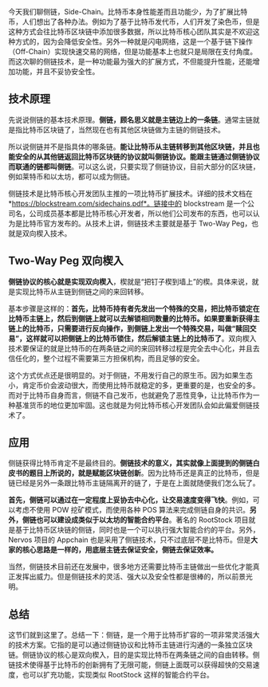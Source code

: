 今天我们聊侧链，Side-Chain。比特币本身性能差而且功能少，为了扩展比特币，人们想出了各种办法。例如为了基于比特币发代币，人们开发了染色币，但是这种方式会往比特币区块链中添加很多数据，所以比特币核心团队其实是不欢迎这种方式的，因为会降低安全性。另外一种就是闪电网络，这是一个基于链下操作（Off-Chain）实现快速交易的网络，但是功能基本上也就只是局限在支付角度。而这次聊的侧链技术，是一种功能最为强大的扩展方式，不但能提升性能，还能增加功能，并且不妥协安全性。

## 技术原理

先说说侧链的基本技术原理。**侧链，顾名思义就是主链边上的一条链**。通常主链就是指比特币区块链了，当然现在也有其他区块链做为主链的侧链技术。

所以说侧链并不是指具体的哪条链。**能让比特币从主链转移到其他区块链，并且也能安全的从其他链返回比特币区块链的协议就叫侧链协议。能跟主链通过侧链协议而联通的链都叫侧链**。可以这么说，只要实现了侧链协议，目前大部分的区块链，例如莱特币和以太坊，都可以成为侧链。

侧链技术是比特币核心开发团队主推的一项比特币扩展技术。详细的技术文档在 *https://blockstream.com/sidechains.pdf*。链接中的 blockstream 是一个公司名，公司成员基本都是比特币核心开发者，所以他们公司发布的东西，也可以认为是比特币官方发布的。从技术上讲，侧链技术主要就是基于 Two-Way Peg，也就是双向楔入技术。

## Two-Way Peg 双向楔入

**侧链协议的核心就是实现双向楔入**，楔就是“把钉子楔到墙上”的楔。具体来说，就是实现比特币从主链到侧链之间的来回转移。

基本步骤是这样的：**首先，比特币持有者先发出一个特殊的交易，把比特币锁定在比特币主链上，然后到侧链上就可以去解锁相同数量的比特币。如果要重新获得主链上的比特币，只需要进行反向操作，到侧链上发出一个特殊交易，叫做“赎回交易”，这样就可以把侧链上的比特币锁住，然后解锁主链上的比特币了**。双向楔入技术要保证的就是比特币的在两条链之间的来回转移过程是完全去中心化，并且去信任化的，整个过程不需要第三方担保机构，而且足够的安全。

这个方式优点还是很明显的。对于侧链，不用发行自己的原生币。因为如果生态小，肯定币价会波动很大，而使用比特币就稳定的多，更重要的是，也安全的多。而对于比特币自身而言，侧链不自己发币，也就避免了恶性竞争，让比特币作为一种基准货币的地位更加牢固。这也就是为何比特币核心开发团队会如此偏爱侧链技术了。

## 应用

侧链获得比特币肯定不是最终目的。**侧链技术的意义，其实就像上面提到的侧链白皮书的题目上所说的，就是赋能区块链创新**。因为比特币还是真正的比特币，但是链已经是另外一条跟比特币主链隔离开的链了，于是在上面就随便我们怎么玩了。

**首先，侧链可以通过在一定程度上妥协去中心化，让交易速度变得飞快**。例如，可以考虑不使用 POW 挖矿模式，而使用各种 POS 算法来完成侧链自身的共识。**另外，侧链也可以建设成类似于以太坊的智能合约平台**。著名的 RootStock 项目就是基于比特币区块链的侧链，同时也是一个可以执行强大智能合约的平台。另外，Nervos 项目的 Appchain 也是采用了侧链技术，只不过底层不是比特币。但是**大家的核心思路是一样的，用底层主链去保证安全，侧链去保证效率。**

当然，侧链技术目前还在发展中，很多地方还需要比特币主链做出一些优化才能真正发挥出威力。但是侧链技术的灵活、强大以及安全性都是很棒的，所以前景光明。

## 总结

这节们就到这里了。总结一下：侧链，是一个用于比特币扩容的一项非常灵活强大的技术方案。它指的是可以通过侧链协议和比特币主链进行沟通的一条独立区块链。侧链协议的核心是双向楔入，目的是实现比特币在两条链之间的自由转移。侧链技术使得基于比特币的创新拥有了无限可能，侧链上面既可以获得超快的交易速度，也可以扩充功能，实现类似 RootStock 这样的智能合约平台。
